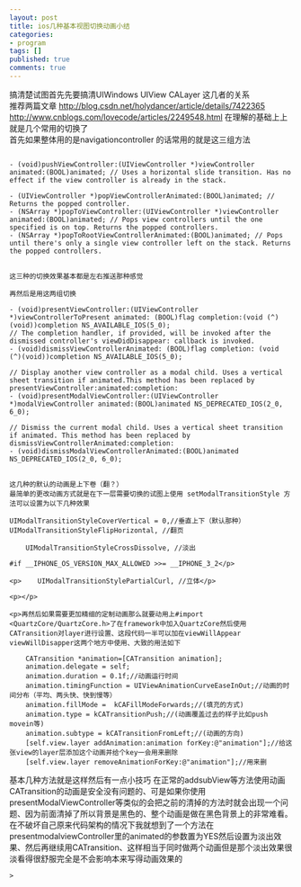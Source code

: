 ```yaml
---
layout: post
title: ios几种基本视图切换动画小结
categories:
- program
tags: []
published: true
comments: true
---
```

<p>搞清楚试图首先先要搞清UIWindows UIView CALayer 这几者的关系<br />
推荐两篇文章
<a href="http://blog.csdn.net/holydancer/article/details/7422365">http://blog.csdn.net/holydancer/article/details/7422365</a>
<a href="http://www.cnblogs.com/lovecode/articles/2249548.html">http://www.cnblogs.com/lovecode/articles/2249548.html</a>
在理解的基础上上就是几个常用的切换了<br />
首先如果整体用的是navigationcontroller 的话常用的就是这三组方法

```

- (void)pushViewController:(UIViewController *)viewController animated:(BOOL)animated; // Uses a horizontal slide transition. Has no effect if the view controller is already in the stack.

- (UIViewController *)popViewControllerAnimated:(BOOL)animated; // Returns the popped controller.
- (NSArray *)popToViewController:(UIViewController *)viewController animated:(BOOL)animated; // Pops view controllers until the one specified is on top. Returns the popped controllers.
- (NSArray *)popToRootViewControllerAnimated:(BOOL)animated; // Pops until there's only a single view controller left on the stack. Returns the popped controllers.


这三种的切换效果基本都是左右推送那种感觉

再然后是用这两组切换

- (void)presentViewController:(UIViewController *)viewControllerToPresent animated: (BOOL)flag completion:(void (^)(void))completion NS_AVAILABLE_IOS(5_0);
// The completion handler, if provided, will be invoked after the dismissed controller's viewDidDisappear: callback is invoked.
- (void)dismissViewControllerAnimated: (BOOL)flag completion: (void (^)(void))completion NS_AVAILABLE_IOS(5_0);

// Display another view controller as a modal child. Uses a vertical sheet transition if animated.This method has been replaced by presentViewController:animated:completion:
- (void)presentModalViewController:(UIViewController *)modalViewController animated:(BOOL)animated NS_DEPRECATED_IOS(2_0, 6_0);

// Dismiss the current modal child. Uses a vertical sheet transition if animated. This method has been replaced by dismissViewControllerAnimated:completion:
- (void)dismissModalViewControllerAnimated:(BOOL)animated NS_DEPRECATED_IOS(2_0, 6_0);


这几种的默认的动画是上下卷（翻？）
最简单的更改动画方式就是在下一层需要切换的试图上使用 setModalTransitionStyle 方法可以设置为以下几种效果

UIModalTransitionStyleCoverVertical = 0,//垂直上下（默认那种）    UIModalTransitionStyleFlipHorizontal, //翻页

    UIModalTransitionStyleCrossDissolve, //淡出

#if __IPHONE_OS_VERSION_MAX_ALLOWED >>= __IPHONE_3_2</p>

<p>    UIModalTransitionStylePartialCurl, //立体</p>

<p></p>

<p>再然后如果需要更加精细的定制动画那么就要动用上#import <QuartzCore/QuartzCore.h>了在framework中加入QuartzCore然后使用CATransition对layer进行设置、这段代码一半可以加在viewWillAppear viewWillDisapper这两个地方中使用、大致的用法如下

```

        CATransition *animation=[CATransition animation];
        animation.delegate = self;
        animation.duration = 0.1f;//动画运行时间
        animation.timingFunction = UIViewAnimationCurveEaseInOut;//动画的时间分布（平均、两头快、快到慢等）
        animation.fillMode =  kCAFillModeForwards;//(填充的方式)
        animation.type = kCATransitionPush;//(动画覆盖过去的样子比如push movein等)
        animation.subtype = kCATransitionFromLeft;//(动画的方向)
        [self.view.layer addAnimation:animation forKey:@"animation"];//给这张view的layer层添加这个动画并给个key一会用来删除
        [self.view.layer removeAnimationForKey:@"animation"];//用来删



基本几种方法就是这样然后有一点小技巧
在正常的addsubView等方法使用动画CATransition的动画是安全没有问题的、可是如果你使用presentModalViewController等类似的会把之前的清掉的方法时就会出现一个问题、因为前面清掉了所以背景是黑色的、整个动画是做在黑色背景上的非常难看。在不破坏自己原来代码架构的情况下我就想到了一个方法在presentmodalviewController里的animated的参数置为YES然后设置为淡出效果、然后再继续用CATransition、这样相当于同时做两个动画但是那个淡出效果很淡看得很舒服完全是不会影响本来写得动画效果的

```
>

```

```
